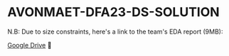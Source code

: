 # AVONMAET-DFA23-DS-SOLUTION

N.B: Due to size constraints, here's a link to the team's EDA report (9MB):

[Google Drive](https://drive.google.com/file/d/1abRUIr9PcuT8iEc6uUQdjHE11WdSPOcQ/view?usp=sharing) 🧷
